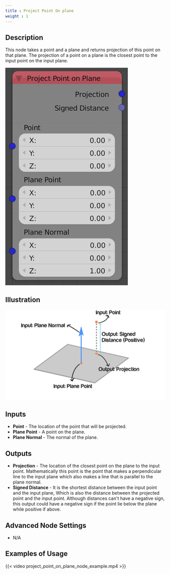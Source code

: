 ```yaml
---
title : Project Point On plane
weight : 1
---
```


## Description

This node takes a point and a plane and returns projection of this point
on that plane. The projection of a point on a plane is the closest point
to the input point on the input plane.

![image](project_point_on_plane_node.png)

## Illustration

![image](project_point_on_plane_node_illustration.png)

## Inputs

  - **Point** - The location of the point that will be projected.
  - **Plane Point** - A point on the plane.
  - **Plane Normal** - The normal of the plane.

## Outputs

  - **Projection** - The location of the closest point on the plane to
    the input point. Mathematically this point is the point that makes a
    perpendicular line to the input plane which also makes a line that
    is parallel to the plane normal.
  - **Signed Distance** - It is the shortest distance between the input
    point and the input plane, Which is also the distance between the
    projected point and the input point. Although distances can't have a
    negative sign, this output could have a negative sign if the point
    lie below the plane while positive if above.

## Advanced Node Settings

  - N/A

## Examples of Usage

{{< video project_point_on_plane_node_example.mp4 >}}
